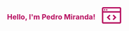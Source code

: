 <div style="width: 100%; height: 100%; display: flex; flex-direction: column; align-items: center;">
  <foreignObject>
    <div xmlns="http://www.w3.org/1999/xhtml" style="display: flex; gap: 12px;">
      <style>
        h3 {
          color: #B70F60;
        }
      </style>
      <h3>Hello, I'm Pedro Miranda!</h3>
      <svg width="50" height="50" viewBox="0 0 50 50" fill="#B70F60" xmlns="http://www.w3.org/2000/svg">
        <path d="M31.5156 29.6875L27.4687 33.7344L29.6875 35.9375L35.9375 29.6875L29.6875 23.4375L27.4687 25.6406L31.5156 29.6875ZM18.4844 29.6875L22.5313 25.6406L20.3125 23.4375L14.0625 29.6875L20.3125 35.9375L22.5313         33.7344L18.4844 29.6875Z" fill="#B70F60"/>
        <path d="M14.0625 14.0625C14.9254 14.0625 15.625 13.3629 15.625 12.5C15.625 11.6371 14.9254 10.9375 14.0625 10.9375C13.1996 10.9375 12.5 11.6371 12.5 12.5C12.5 13.3629 13.1996 14.0625 14.0625 14.0625Z"         fill="#B70F60"/>
        <path d="M9.375 14.0625C10.2379 14.0625 10.9375 13.3629 10.9375 12.5C10.9375 11.6371 10.2379 10.9375 9.375 10.9375C8.51206 10.9375 7.8125 11.6371 7.8125 12.5C7.8125 13.3629 8.51206 14.0625 9.375 14.0625Z" fill="#B70F60"/>
        <path d="M43.75 6.25H6.25C4.52656 6.25 3.125 7.65313 3.125 9.375V40.625C3.125 42.3484 4.52656 43.75 6.25 43.75H43.75C45.4734 43.75 46.875 42.3484 46.875 40.625V9.375C46.875 7.65313 45.4734 6.25 43.75 6.25ZM43.75 9.375V15.625H6.25V9.375H43.75ZM6.25 40.625V18.75H43.75V40.625H6.25Z" fill="#B70F60"/>
      </svg>
    </div>
  </foreignObject>
</div>

